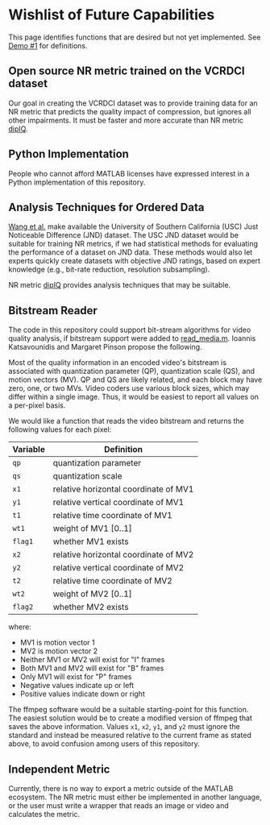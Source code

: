# Wishlist of Future Capabilities

This page identifies functions that are desired but not yet implemented. See [Demo #1](Demo1.md) for definitions.

## Open source NR metric trained on the VCRDCI dataset
Our goal in creating the VCRDCI dataset was to provide training data for an NR metric that predicts the quality impact of compression, but ignores all other impairments. 
It must be faster and more accurate than NR metric [dipIQ](ReportDipIQ.md).

## Python Implementation

People who cannot afford MATLAB licenses have expressed interest in a Python implementation of this repository. 

## Analysis Techniques for Ordered Data

[Wang et al.](https://ieee-dataport.org/documents/videoset) make available the University of Southern California (USC) Just Noticeable Difference (JND) dataset. 
The USC JND dataset would be suitable for training NR metrics, if we had statistical methods for evaluating the performance of a dataset on JND data. 
These methods would also let experts quickly create datasets with objective JND ratings, based on expert knowledge (e.g., bit-rate reduction, resolution subsampling).

NR metric [dipIQ](ReportDipIQ) provides analysis techniques that may be suitable. 

## Bitstream Reader
The code in this repository could support bit-stream algorithms for video quality analysis, if bitstream support were added to [read_media.m](ReadMedia.md). Ioannis Katsavounidis and Margaret Pinson propose the following. 

Most of the quality information in an encoded video's bitstream is associated with quantization parameter (QP), quantization scale (QS), and motion vectors (MV).
QP and QS are likely related, and each block may have zero, one, or two MVs. 
Video coders use various block sizes, which may differ within a single image. 
Thus, it would be easiest to report all values on a per-pixel basis. 

We would like a function that reads the video bitstream and returns the following values for each pixel:

Variable | Definition
---|---
`qp` | quantization parameter
`qs` |  quantization scale
`x1` | relative horizontal coordinate of MV1 
`y1` | relative vertical coordinate of MV1
`t1` |  relative time coordinate of MV1
`wt1` | weight of MV1 [0..1]
`flag1` | whether MV1 exists
`x2` | relative horizontal coordinate of MV2 
`y2` | relative vertical coordinate of MV2
`t2` | relative time coordinate of MV2
`wt2` | weight of MV2 [0..1]
`flag2` | whether MV2 exists

where:
* MV1 is motion vector 1
* MV2 is motion vector 2
* Neither MV1 or MV2 will exist for "I" frames
* Both MV1 and MV2 will exist for "B" frames
* Only MV1 will exist for "P" frames
* Negative values indicate up or left
* Positive values indicate down or right

The ffmpeg software would be a suitable starting-point for this function. The easiest solution would be to create a modified version of ffmpeg that saves the above information. Values `x1`, `x2`, `y1`, and `y2` must ignore the standard and instead be measured relative to the current frame as stated above, to avoid confusion among users of this repository.

## Independent Metric 

Currently, there is no way to export a metric outside of the MATLAB ecosystem. The NR metric must either be implemented in another language, or the user must write a wrapper that reads an image or video and calculates the metric. 
